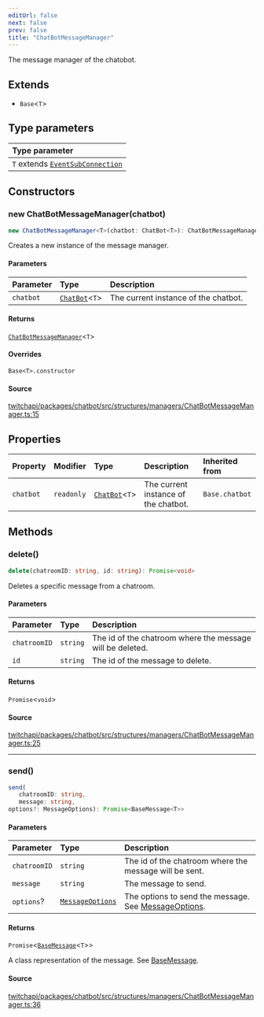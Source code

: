 ```yaml
---
editUrl: false
next: false
prev: false
title: "ChatBotMessageManager"
---
```


The message manager of the chatobot.

## Extends

- `Base`\<`T`\>

## Type parameters

| Type parameter |
| :------ |
| `T` extends [`EventSubConnection`](/api/chatbot/enumerations/eventsubconnection/) |

## Constructors

### new ChatBotMessageManager(chatbot)

```ts
new ChatBotMessageManager<T>(chatbot: ChatBot<T>): ChatBotMessageManager<T>
```

Creates a new instance of the message manager.

#### Parameters

| Parameter | Type | Description |
| :------ | :------ | :------ |
| `chatbot` | [`ChatBot`](/api/chatbot/classes/chatbot/)\<`T`\> | The current instance of the chatbot. |

#### Returns

[`ChatBotMessageManager`](/api/chatbot/classes/chatbotmessagemanager/)\<`T`\>

#### Overrides

`Base<T>.constructor`

#### Source

[twitchapi/packages/chatbot/src/structures/managers/ChatBotMessageManager.ts:15](https://github.com/pablornc/twitchapi//blob/f8a75ccd701e54db4c91e2b0128974da23f25d14/packages/chatbot/src/structures/managers/ChatBotMessageManager.ts#L15)

## Properties

| Property | Modifier | Type | Description | Inherited from |
| :------ | :------ | :------ | :------ | :------ |
| `chatbot` | `readonly` | [`ChatBot`](/api/chatbot/classes/chatbot/)\<`T`\> | The current instance of the chatbot. | `Base.chatbot` |

## Methods

### delete()

```ts
delete(chatroomID: string, id: string): Promise<void>
```

Deletes a specific message from a chatroom.

#### Parameters

| Parameter | Type | Description |
| :------ | :------ | :------ |
| `chatroomID` | `string` | The id of the chatroom where the message will be deleted. |
| `id` | `string` | The id of the message to delete. |

#### Returns

`Promise`\<`void`\>

#### Source

[twitchapi/packages/chatbot/src/structures/managers/ChatBotMessageManager.ts:25](https://github.com/pablornc/twitchapi//blob/f8a75ccd701e54db4c91e2b0128974da23f25d14/packages/chatbot/src/structures/managers/ChatBotMessageManager.ts#L25)

***

### send()

```ts
send(
   chatroomID: string, 
   message: string, 
options?: MessageOptions): Promise<BaseMessage<T>>
```

#### Parameters

| Parameter | Type | Description |
| :------ | :------ | :------ |
| `chatroomID` | `string` | The id of the chatroom where the message will be sent. |
| `message` | `string` | The message to send. |
| `options`? | [`MessageOptions`](/api/chatbot/interfaces/messageoptions/) | The options to send the message. See [MessageOptions](../../api/chatbot/interfaces/messageoptions). |

#### Returns

`Promise`\<[`BaseMessage`](/api/chatbot/classes/basemessage/)\<`T`\>\>

A class representation of the message. See [BaseMessage](/api/chatbot/api/chatbot/classes/basemessage/).

#### Source

[twitchapi/packages/chatbot/src/structures/managers/ChatBotMessageManager.ts:36](https://github.com/pablornc/twitchapi//blob/f8a75ccd701e54db4c91e2b0128974da23f25d14/packages/chatbot/src/structures/managers/ChatBotMessageManager.ts#L36)
